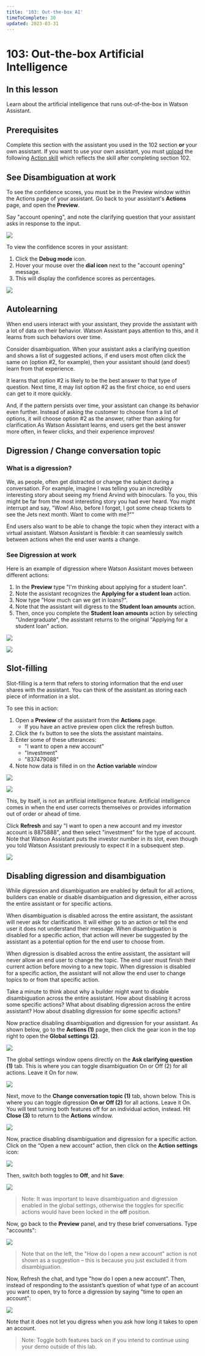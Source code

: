 ```yaml
---
title: '103: Out-the-box AI'
timeToComplete: 30
updated: 2023-03-31
---
```


# 103: Out-the-box Artificial Intelligence

## In this lesson

<QuizAlert text='Heads up! Parts of this section will be on the quiz.'/>

Learn about the artificial intelligence that runs out-of-the-box in Watson Assistant.

## Prerequisites

Complete this section with the assistant you used in the 102 section **or** your own assistant. If you
want to use your own assistant, you must [upload](https://cloud.ibm.com/docs/watson-assistant?topic=watson-assistant-admin-backup-restore#backup-restore-import) the following [Action skill](https://raw.githubusercontent.com/CloudPak-Outcomes/Watson-Asst-Lab/main/action-skills/begin-103-action-skill.json) which reflects the
skill after completing section 102.

## See Disambiguation at work

To see the confidence scores, you must be in the Preview window within the Actions page of your assistant. Go back to your assistant's **Actions** page, and open the **Preview**.

Say "account opening", and note the clarifying question that your assistant asks in response to
the input.

![](./images/103/image-002.png)

To view the confidence scores in your assistant:

1. Click the **Debug mode** icon.
2. Hover your mouse over the **dial icon** next to the "account opening" message.
3. This will display the confidence scores as percentages.

![](./images/103/image-003.png)

## Autolearning

When end users interact with your assistant, they provide the assistant with a lot of data on their behavior. Watson Assistant pays attention to this, and it learns from such behaviors over time.

Consider disambiguation. When your assistant asks a clarifying question and shows a list of suggested actions, if end users most often click the same on (option #2, for example), then your assistant should (and does!) learn from that experience.

It learns that option #2 is likely to be the best answer to that type of question. Next time, it may list option #2 as the first choice, so end users can get to it more quickly.

And, if the pattern persists over time, your assistant can change its behavior even further. Instead of asking the customer to choose from a list of options, it will choose option #2 as the answer, rather than asking for clarification.As Watson Assistant learns, end users get the best answer more often, in fewer clicks, and their experience improves!

## Digression / Change conversation topic

### What is a digression?

We, as people, often get distracted or change the subject during a conversation. For example,
imagine I was telling you an incredibly interesting story about seeing my friend Arvind with
binoculars. To you, this might be far from the most interesting story you had ever heard. You
might interrupt and say, "Wow! Also, before I forget, I got some cheap tickets to see the Jets
next month. Want to come with me?""

End users also want to be able to change the topic when they interact with a virtual assistant.
Watson Assistant is flexible: it can seamlessly switch between actions when the end user wants a
change.

### See Digression at work

Here is an example of digression where Watson Assistant moves between different actions:

1. In the **Preview** type "I'm thinking about applying for a student loan".
2. Note the assistant recognizes the **Applying for a student loan** action.
3. Now type "How much can we get in loans?".
4. Note that the assistant will digress to the **Student loan amounts** action.
5. Then, once you complete the **Student loan amounts** action by selecting "Undergraduate", the assistant returns to the original "Applying for a student loan" action.

![](./images/103/image-004.png)

![](./images/103/image-005.png)

## Slot-filling

Slot-filling is a term that refers to storing information that the end user shares with the assistant.
You can think of the assistant as storing each piece of information in a slot.

To see this in action:

1. Open a **Preview** of the assistant from the **Actions** page.
   - If you have an active preview open click the refresh button.
2. Click the `fx` button to see the slots the assistant maintains.
3. Enter some of these utterances:
   - "I want to open a new account"
   - "Investment"
   - "837479088"
4. Note how data is filled in on the **Action variable** window

![](./images/103/image-006.jpg)

![](./images/103/image-007.png)

This, by itself, is not an artificial intelligence feature. Artificial intelligence comes in when the
end user corrects themselves or provides information out of order or ahead of time.

Click **Refresh** and say "I want to open a new account and my investor account is 8875888", and then select "investment" for the type of account. Note that Watson Assistant puts the investor number in its slot, even though you told Watson Assistant previously to expect it in a subsequent step.

![](./images/103/image-008.png)

## Disabling digression and disambiguation

<QuizAlert />

While digression and disambiguation are enabled by default for all actions, builders can enable
or disable disambiguation and digression, either across the entire assistant or for specific actions.

When disambiguation is disabled across the entire assistant, the assistant will never ask for
clarification. It will either go to an action or tell the end user it does not understand their
message. When disambiguation is disabled for a specific action, that action will never be
suggested by the assistant as a potential option for the end user to choose from.

When digression is disabled across the entire assistant, the assistant will never allow an end user
to change the topic. The end user must finish their current action before moving to a new topic.
When digression is disabled for a specific action, the assistant will not allow the end user to
change topics to or from that specific action.

Take a minute to think about why a builder might want to disable disambiguation across the
entire assistant. How about disabling it across some specific actions? What about disabling
digression across the entire assistant? How about disabling digression for some specific actions?

Now practice disabling disambiguation and digression for your assistant. As shown below, go to
the **Actions (1)** page, then click the gear icon in the top right to open the **Global settings (2)**.

![](./images/103/image-011.jpg)

The global settings window opens directly on the **Ask clarifying question (1)** tab. This is where
you can toggle disambiguation On or Off (2) for all actions. Leave it On for now.

![](./images/103/image-012.jpg)

Next, move to the **Change conversation topic (1)** tab, shown below. This is where you can
toggle digression **On or Off (2)** for all actions. Leave it On. You will test turning both features
off for an individual action, instead. Hit **Close (3)** to return to the **Actions** window.

![](./images/103/image-013.jpg)

Now, practice disabling disambiguation and digression for a specific action. Click on the “Open
a new account” action, then click on the **Action settings** icon:

![](./images/103/image-014.png)

Then, switch both toggles to **Off**, and hit **Save**:

![](./images/103/image-015.png)

> Note: It was important to leave disambiguation and digression enabled in the global settings,
> otherwise the toggles for specific actions would have been locked in the **off** position.

Now, go back to the **Preview** panel, and try these brief conversations. Type "accounts":

![](./images/103/image-016.png)

> Note that on the left, the "How do I open a new account" action is not shown as a suggestion –
> this is because you just excluded it from disambiguation.

Now, Refresh the chat, and type "how do I open a new account". Then, instead of responding to
the assistant’s question of what type of an account you want to open, try to force a digression by
saying "time to open an account":

![](./images/103/image-017.png)

Note that it does not let you digress when you ask how long it takes to open an account.

> Note: Toggle both features back on if you intend to continue using your demo outside of this lab.
